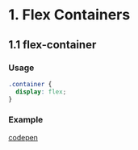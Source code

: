 # 1. Flex Containers

## 1.1 flex-container
### Usage
```css
.container {
  display: flex;
}
```

### Example 
[codepen](https://codepen.io/andrius111/pen/abOXXYj)